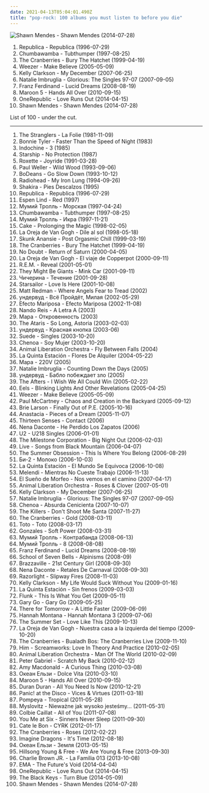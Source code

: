 ```yaml
---
date: 2021-04-13T05:04:01.490Z
title: "pop-rock: 100 albums you must listen to before you die"
---
```

![Shawn Mendes - Shawn Mendes (2014-07-28)](http://coverartarchive.org/release/c089a4bd-dfc4-4583-a381-2c4b4541808d/10650592968-500.jpg "Shawn Mendes - Shawn Mendes (2014-07-28)")
<ol class="albums">
<li data-cover="http://coverartarchive.org/release/c6bee5c2-f5b2-3339-ab89-a13f7d7c1f41/13753506399-500.jpg" data-tags="female vocalists, indie rock, 90s, pop-rock" role="button">Republica - Republica (1996-07-29)</li>
<li data-cover="http://coverartarchive.org/release/e2da61ad-6406-349f-b096-e354858c0d00/23161775745-500.jpg" data-tags="pop, alternative, rock" role="button">Chumbawamba - Tubthumper (1997-08-25)</li>
<li data-cover="https://img.discogs.com/zonqhzeLNgC07fqdcsZ5OrZ7h8k=/fit-in/565x606/filters:strip_icc():format(jpeg):mode_rgb():quality(90)/discogs-images/R-7768449-1448613040-9659.jpeg.jpg" data-tags="rock, alternative, 90s" role="button">The Cranberries - Bury The Hatchet (1999-04-19)</li>
<li data-cover="https://img.discogs.com/SHetkSfGHW-U4A2apVnf3wIXPFM=/fit-in/600x510/filters:strip_icc():format(jpeg):mode_rgb():quality(90)/discogs-images/R-8055634-1493610768-2742.jpeg.jpg" data-tags="rock, alternative rock, alternative" role="button">Weezer - Make Believe (2005-05-09)</li>
<li data-cover="http://coverartarchive.org/release/3a386125-77d2-4f40-8533-b9fb7bcf9717/9805970120-500.jpg" data-tags="pop, rock, pop rock" role="button">Kelly Clarkson - My December (2007-06-25)</li>
<li data-cover="http://coverartarchive.org/release/c5ce43f8-80d8-40c4-906a-b5d88bf731f3/7462265532-500.jpg" data-tags="pop" role="button">Natalie Imbruglia - Glorious: The Singles 97-07 (2007-09-05)</li>
<li data-cover="https://img.discogs.com/Y-Yi_ggmQSrqk6fzQ8ZlIHcG2IA=/fit-in/600x614/filters:strip_icc():format(jpeg):mode_rgb():quality(90)/discogs-images/R-813412-1333386623.jpeg.jpg" data-tags="uk, pop-rock, tom1, coolwench" role="button">Franz Ferdinand - Lucid Dreams (2008-08-19)</li>
<li data-cover="https://img.discogs.com/4sJ6SVYCfJ7DnGKLNrUN3vvIINE=/fit-in/600x600/filters:strip_icc():format(jpeg):mode_rgb():quality(90)/discogs-images/R-2523213-1476638969-6988.jpeg.jpg" data-tags="pop, maroon 5" role="button">Maroon 5 - Hands All Over (2010-09-15)</li>
<li data-cover="http://coverartarchive.org/release/5101573a-1211-49b6-b77c-fd8a2ef80210/8004109826-500.jpg" data-tags="pop-rock" role="button">OneRepublic - Love Runs Out (2014-04-15)</li>
<li data-cover="http://coverartarchive.org/release/c089a4bd-dfc4-4583-a381-2c4b4541808d/10650592968-500.jpg" data-tags="pop" role="button">Shawn Mendes - Shawn Mendes (2014-07-28)</li>
</ol>
List of 100 - under the cut.
<!-- more -->

_________________

<ol class="albums">
<li data-cover="http://coverartarchive.org/release/c6911b3b-135f-4b7b-a2cc-b90ea1e11ac9/3514546977-500.jpg" data-tags="new wave" role="button">
The Stranglers - La Folie (1981-11-09)
</li>
<li data-cover="http://coverartarchive.org/release/7a9017e4-cd8a-4375-803c-52edb9c173ce/23446264259-500.jpg" data-tags="female vocalists, 80s" role="button">
Bonnie Tyler - Faster Than the Speed of Night (1983)
</li>
<li data-cover="http://coverartarchive.org/release/9a3e8e67-fd9a-4f34-bd2f-706d1abc5cca/18002840744-500.jpg" data-tags="pop, rock, 80s, new wave, synthpop, male vocalists, pop-rock, france, irack" role="button">
Indochine - 3 (1985)
</li>
<li data-cover="https://img.discogs.com/li6_jIDYQpWodxZn8rkHyInht7c=/fit-in/600x600/filters:strip_icc():format(jpeg):mode_rgb():quality(90)/discogs-images/R-1239136-1356563111-3834.jpeg.jpg" data-tags="80s, nothings gonna stop us now, beat patrol, set the night to music, babylon" role="button">
Starship - No Protection (1987)
</li>
<li data-cover="https://img.discogs.com/0NOMf8Yk7O_Djhb8UPJDdvuWEOc=/fit-in/600x540/filters:strip_icc():format(jpeg):mode_rgb():quality(90)/discogs-images/R-12255979-1531540052-2119.jpeg.jpg" data-tags="roxette, 90s, pop" role="button">
Roxette - Joyride (1991-03-28)
</li>
<li data-cover="http://coverartarchive.org/release/6b8010bb-37c8-3ffc-9e2c-b446d177b24a/23522526719-500.jpg" data-tags="rock" role="button">
Paul Weller - Wild Wood (1993-09-06)
</li>
<li data-cover="https://img.discogs.com/0f36ac86c54fe502a205affaefeae52f092904f2/images/spacer.gif" data-tags="indie, rock, alternative, alternative rock, male vocalists, acoustic rock, pop-rock, wisconsin" role="button">
BoDeans - Go Slow Down (1993-10-12)
</li>
<li data-cover="http://coverartarchive.org/release/13c58395-5df0-4db3-8513-5c2d87bfbd7c/10359692033-500.jpg" data-tags="alternative rock, rock" role="button">
Radiohead - My Iron Lung (1994-09-26)
</li>
<li data-cover="https://img.discogs.com/qcWBFQFciRaoopm5UMLAcDJCvFY=/fit-in/600x539/filters:strip_icc():format(jpeg):mode_rgb():quality(90)/discogs-images/R-5261605-1402393167-6660.jpeg.jpg" data-tags="spanish, latin, shakira, rock" role="button">
Shakira - Pies Descalzos (1995)
</li>
<li data-cover="http://coverartarchive.org/release/c6bee5c2-f5b2-3339-ab89-a13f7d7c1f41/13753506399-500.jpg" data-tags="female vocalists, indie rock, 90s, pop-rock" role="button">
Republica - Republica (1996-07-29)
</li>
<li data-cover="https://img.discogs.com/dxsHVHRo_Sghkw02qqK1PrYCJ9w=/fit-in/600x588/filters:strip_icc():format(jpeg):mode_rgb():quality(90)/discogs-images/R-1432349-1308421199.jpeg.jpg" data-tags="pop, memories, pop-rock, voices, 90s pop" role="button">
Espen Lind - Red (1997)
</li>
<li data-cover="https://img.discogs.com/Z3k4WScRca3dg26gDogwYFL1N3k=/fit-in/556x600/filters:strip_icc():format(jpeg):mode_rgb():quality(90)/discogs-images/R-5197595-1387193447-1676.jpeg.jpg" data-tags="russian rock, rock, pop-rock, russian" role="button">
Мумий Тролль - Морская (1997-04-24)
</li>
<li data-cover="http://coverartarchive.org/release/e2da61ad-6406-349f-b096-e354858c0d00/23161775745-500.jpg" data-tags="pop, alternative, rock" role="button">
Chumbawamba - Tubthumper (1997-08-25)
</li>
<li data-cover="http://coverartarchive.org/release/d768f402-e6ad-443b-9551-5c9e2f25ab9d/12162231602-500.jpg" data-tags="rock, 90s, alternative" role="button">
Мумий Тролль - Икра (1997-11-21)
</li>
<li data-cover="http://coverartarchive.org/release/d0c81325-1494-4afe-84be-3466f3858ccc/23449580297-500.jpg" data-tags="alternative" role="button">
Cake - Prolonging the Magic (1998-02-05)
</li>
<li data-cover="http://coverartarchive.org/release/31e185d2-2f85-4fdd-ba61-e4928eb9c6ab/13189115365-500.jpg" data-tags="spanish" role="button">
La Oreja de Van Gogh - Dile al sol (1998-05-18)
</li>
<li data-cover="http://coverartarchive.org/release/15e1eb52-208e-4f7f-9112-5efbf5d8db25/1665622673-500.jpg" data-tags="alternative rock, 90s, rock" role="button">
Skunk Anansie - Post Orgasmic Chill (1999-03-19)
</li>
<li data-cover="https://img.discogs.com/zonqhzeLNgC07fqdcsZ5OrZ7h8k=/fit-in/565x606/filters:strip_icc():format(jpeg):mode_rgb():quality(90)/discogs-images/R-7768449-1448613040-9659.jpeg.jpg" data-tags="rock, alternative, 90s" role="button">
The Cranberries - Bury The Hatchet (1999-04-19)
</li>
<li data-cover="http://coverartarchive.org/release/babc0460-f5b0-47e9-abae-0b9df6b87deb/14791398017-500.jpg" data-tags="rock, ska" role="button">
No Doubt - Return of Saturn (2000-04-05)
</li>
<li data-cover="http://coverartarchive.org/release/3e1b3d08-3af2-43ac-8010-64a801b45d25/10003126515-500.jpg" data-tags="spanish, pop" role="button">
La Oreja de Van Gogh - El viaje de Copperpot (2000-09-11)
</li>
<li data-cover="http://coverartarchive.org/release/0adf4299-fc93-327f-8bc1-2c6d65bdc507/3113582104-500.jpg" data-tags="alternative, 00s, rock" role="button">
R.E.M. - Reveal (2001-05-01)
</li>
<li data-cover="https://img.discogs.com/IvudjRdbKp2_bMX2FzuQNVp_pno=/fit-in/600x600/filters:strip_icc():format(jpeg):mode_rgb():quality(90)/discogs-images/R-1588131-1413502184-7420.jpeg.jpg" data-tags="rock, alternative, 00s" role="button">
They Might Be Giants - Mink Car (2001-09-11)
</li>
<li data-cover="https://img.discogs.com/GPcYJ4HSF83GSQqVCqJAvaEwObU=/fit-in/600x598/filters:strip_icc():format(jpeg):mode_rgb():quality(90)/discogs-images/R-372753-1506459603-3178.jpeg.jpg" data-tags="russian" role="button">
Чичерина - Течение (2001-09-28)
</li>
<li data-cover="https://img.discogs.com/E7K2dUvuC731u-MhaenRXESSYbk=/fit-in/600x596/filters:strip_icc():format(jpeg):mode_rgb():quality(90)/discogs-images/R-1320995-1209578279.jpeg.jpg" data-tags="britpop, british" role="button">
Starsailor - Love Is Here (2001-10-08)
</li>
<li data-cover="http://coverartarchive.org/release/39c639e7-2a8b-4d1b-97f9-1951124bd724/4739706218-500.jpg" data-tags="pop rock, christian, christian rock, male vocalist, worship, christian pop, pop-rock, praise, praise & worship, modern worship, hillsong, adoration, christian worship, worship praise, matt redman, voci maschili, maschi, maschio, occhi a cuoricino, praise worship, voce maschile, clan gathering 07, worship rock pop, worship praise acoustic, christian male vocals, christian worship acoustic" role="button">
Matt Redman - Where Angels Fear to Tread (2002)
</li>
<li data-cover="https://img.discogs.com/FtddetwW9ud361NHaEUCEb-Tae8=/fit-in/600x595/filters:strip_icc():format(jpeg):mode_rgb():quality(90)/discogs-images/R-2184930-1290789309.jpeg.jpg" data-tags="undervud, pop-rock" role="button">
ундервуд - Всё Пройдёт, Милая (2002-05-29)
</li>
<li data-cover="https://via.placeholder.com/450" data-tags="spanish, my albums spanish" role="button">
Efecto Mariposa - Efecto Mariposa (2002-11-08)
</li>
<li data-cover="http://coverartarchive.org/release/6d722359-15e0-4691-8223-9e10a77265df/4672052519-500.jpg" data-tags="brazilian, pop-rock" role="button">
Nando Reis - A Letra A (2003)
</li>
<li data-cover="http://coverartarchive.org/release/dd729d06-09cc-49dc-8bc7-e09fd3006248/27801265989-500.jpg" data-tags="pop-rock, russian rock" role="button">
Мара - Откровенность (2003)
</li>
<li data-cover="http://coverartarchive.org/release/d3cf2f17-2dd6-4dcc-92bc-00d1fd4ec509/4809733267-500.jpg" data-tags="rock, punk rock, pop punk, alternative" role="button">
The Ataris - So Long, Astoria (2003-02-03)
</li>
<li data-cover="https://img.discogs.com/2SHWUIZlhwNj6WRoKx-RaQVqV4s=/fit-in/600x529/filters:strip_icc():format(jpeg):mode_rgb():quality(90)/discogs-images/R-2434811-1283867539.jpeg.jpg" data-tags="pop-rock" role="button">
ундервуд - Красная кнопка (2003-06)
</li>
<li data-cover="http://coverartarchive.org/release/1afe7e41-7c77-4e13-90e5-f170404ad3df/13703071855-500.jpg" data-tags="alternative, brit-pop, alternative britpop, alternative rock, 90s" role="button">
Suede - Singles (2003-10-20)
</li>
<li data-cover="https://img.discogs.com/IlgiVp_n_8wjKnaMA7X5hpFPa_Q=/fit-in/600x535/filters:strip_icc():format(jpeg):mode_rgb():quality(90)/discogs-images/R-2769793-1474890938-8871.jpeg.jpg" data-tags="spanish, pop-rock, spanish-pop, chenoa" role="button">
Chenoa - Soy Mujer (2003-10-20)
</li>
<li data-cover="http://coverartarchive.org/release/4d91e5ce-6678-4108-bbb2-c037b0c588ae/22574686040-500.jpg" data-tags="chillout" role="button">
Animal Liberation Orchestra - Fly Between Falls (2004)
</li>
<li data-cover="https://via.placeholder.com/450" data-tags="pop-rock, latin pop" role="button">
La Quinta Estación - Flores De Alquiler (2004-05-22)
</li>
<li data-cover="http://coverartarchive.org/release/c0f52241-5551-4afa-8249-fd2734eb51c8/27793502182-500.jpg" data-tags="pop-rock, russian rock" role="button">
Мара - 220V (2005)
</li>
<li data-cover="https://img.discogs.com/gWFyjWkLviBQ9l-TDlEN58Gw2hk=/fit-in/455x455/filters:strip_icc():format(jpeg):mode_rgb():quality(90)/discogs-images/R-2659818-1295384136.jpeg.jpg" data-tags="pop, female vocalists" role="button">
Natalie Imbruglia - Counting Down the Days (2005)
</li>
<li data-cover="http://coverartarchive.org/release/94ac09cb-b36d-46fe-9434-4b11b097db06/18394460007-500.jpg" data-tags="alternative, pop-rock, russian rock" role="button">
ундервуд - Бабло побеждает зло (2005)
</li>
<li data-cover="http://coverartarchive.org/release/466db66a-76be-4409-8429-c4bf29dfbf09/24219190810-500.jpg" data-tags="christian rock" role="button">
The Afters - I Wish We All Could Win (2005-02-22)
</li>
<li data-cover="http://coverartarchive.org/release/6c6156f9-38a0-3183-85e8-df6432517dca/4207186910-500.jpg" data-tags="alternative, indie pop, alternative rock" role="button">
Eels - Blinking Lights And Other Revelations (2005-04-25)
</li>
<li data-cover="https://img.discogs.com/SHetkSfGHW-U4A2apVnf3wIXPFM=/fit-in/600x510/filters:strip_icc():format(jpeg):mode_rgb():quality(90)/discogs-images/R-8055634-1493610768-2742.jpeg.jpg" data-tags="rock, alternative rock, alternative" role="button">
Weezer - Make Believe (2005-05-09)
</li>
<li data-cover="https://img.discogs.com/NRJjEBPolQOB0FAThgshHsBaIhs=/fit-in/600x525/filters:strip_icc():format(jpeg):mode_rgb():quality(90)/discogs-images/R-749930-1578484299-3370.jpeg.jpg" data-tags="classic rock, rock, 00s" role="button">
Paul McCartney - Chaos and Creation in the Backyard (2005-09-12)
</li>
<li data-cover="https://via.placeholder.com/450" data-tags="teen pop" role="button">
Brie Larson - Finally Out of P.E. (2005-10-16)
</li>
<li data-cover="http://coverartarchive.org/release/d8def818-9c85-3cf8-b0d8-2508538be228/7222599765-500.jpg" data-tags="pop" role="button">
Anastacia - Pieces of a Dream (2005-11-07)
</li>
<li data-cover="http://coverartarchive.org/release/cfb29cba-e5dc-4869-9e3a-e9133e7dc09b/5146171419-500.jpg" data-tags="indie, indie rock, alternative rock, britpop" role="button">
Thirteen Senses - Contact (2006)
</li>
<li data-cover="http://coverartarchive.org/release/6b2235d4-eac6-4d42-9d2e-c3a46dbab436/10431262964-500.jpg" data-tags="he perdido los zapatos" role="button">
Nena Daconte - He Perdido Los Zapatos (2006)
</li>
<li data-cover="http://coverartarchive.org/release/50960a67-c4cc-4845-b722-cf2372d7e5f9/7165424755-500.jpg" data-tags="rock, u2" role="button">
U2 - U218 Singles (2006-01-01)
</li>
<li data-cover="https://img.discogs.com/av4vKOyCWa60QXni1p8bqrEe6HM=/fit-in/600x524/filters:strip_icc():format(jpeg):mode_rgb():quality(90)/discogs-images/R-10227973-1493743125-3281.jpeg.jpg" data-tags="rock, classic rock, swedish, unsigned, pop" role="button">
The Milestone Corporation - Big Night Out (2006-02-03)
</li>
<li data-cover="http://coverartarchive.org/release/9e4871f6-a3eb-363d-b268-5ab6553e6722/10141618573-500.jpg" data-tags="rock" role="button">
Live - Songs from Black Mountain (2006-04-07)
</li>
<li data-cover="http://coverartarchive.org/release/3ce38111-2a30-4a7d-b83f-ab643c7816ca/4254481907-500.jpg" data-tags="pop punk" role="button">
The Summer Obsession - This Is Where You Belong (2006-08-29)
</li>
<li data-cover="https://img.discogs.com/JX4qHWPHttRE2JBYKJbcnqW9a0Q=/fit-in/600x600/filters:strip_icc():format(jpeg):mode_rgb():quality(90)/discogs-images/R-8195889-1507216029-3217.jpeg.jpg" data-tags="rock, alternative, pop-rock, russian rock" role="button">
Би-2 - Молоко (2006-10-03)
</li>
<li data-cover="http://coverartarchive.org/release/d73b9575-a126-48b2-bed0-e4736c88f5c8/10167956151-500.jpg" data-tags="pop-rock, latin pop" role="button">
La Quinta Estación - El Mundo Se Equivoca (2006-10-08)
</li>
<li data-cover="http://coverartarchive.org/release/785febd6-84e4-4cca-b7ef-f95f9f598b17/15638856505-500.jpg" data-tags="spanish" role="button">
Melendi - Mientras No Cueste Trabajo (2006-11-13)
</li>
<li data-cover="http://coverartarchive.org/release/c0c3e343-4ad3-4551-8dc7-9bee366d537b/10194948769-500.jpg" data-tags="spanish, folk, celtic, pop-rock, conchi" role="button">
El Sueño de Morfeo - Nos vemos en el camino (2007-04-17)
</li>
<li data-cover="https://img.discogs.com/d3ASlPbUB-4Mz0OMN5xy-q8QVOg=/fit-in/600x600/filters:strip_icc():format(jpeg):mode_rgb():quality(90)/discogs-images/R-8408730-1476926306-1006.jpeg.jpg" data-tags="chillout, pop, rock, 00s, pop-rock, 00s pop, cheer up, 00s rock, just love it, happy times music, 00s pop-rock" role="button">
Animal Liberation Orchestra - Roses & Clover (2007-05-01)
</li>
<li data-cover="http://coverartarchive.org/release/3a386125-77d2-4f40-8533-b9fb7bcf9717/9805970120-500.jpg" data-tags="pop, rock, pop rock" role="button">
Kelly Clarkson - My December (2007-06-25)
</li>
<li data-cover="http://coverartarchive.org/release/c5ce43f8-80d8-40c4-906a-b5d88bf731f3/7462265532-500.jpg" data-tags="pop" role="button">
Natalie Imbruglia - Glorious: The Singles 97-07 (2007-09-05)
</li>
<li data-cover="https://img.discogs.com/hkRBEmiizqwHJfmHOuSUBuFlFHM=/fit-in/600x590/filters:strip_icc():format(jpeg):mode_rgb():quality(90)/discogs-images/R-5228379-1486413422-9331.jpeg.jpg" data-tags="spanish, pop, pop-rock, jonas brothers, spanisch pop, absurda cenicienta chenoa" role="button">
Chenoa - Absurda Cenicienta (2007-10-07)
</li>
<li data-cover="http://coverartarchive.org/release/1511dd98-36f7-42d8-93d3-f2ffcd2d2850/26544747762-500.jpg" data-tags="indie rock" role="button">
The Killers - Don't Shoot Me Santa (2007-11-27)
</li>
<li data-cover="http://coverartarchive.org/release/0f369d44-77ec-4b13-a183-6998b5496058/7344283221-500.jpg" data-tags="rock" role="button">
The Cranberries - Gold (2008-03-11)
</li>
<li data-cover="http://coverartarchive.org/release/45038c35-32de-4256-b41b-c2a20cac826f/13758380977-500.jpg" data-tags="rock" role="button">
Toto - Toto (2008-03-17)
</li>
<li data-cover="http://coverartarchive.org/release/b56a21bc-85b7-4dd4-aea7-4898dcc28ad0/4847801754-500.jpg" data-tags="jazz, electro, piano, soft rock, pop-rock, gonzales, zarbi, soft rock revival" role="button">
Gonzales - Soft Power (2008-03-31)
</li>
<li data-cover="http://coverartarchive.org/release/643d5214-7ca4-4419-8465-f67c86eaef5b/10070958476-500.jpg" data-tags="pop-rock" role="button">
Мумий Тролль - Контрабанда (2008-06-13)
</li>
<li data-cover="http://coverartarchive.org/release/93563577-c07b-416a-acb5-e90235af18f1/24692507668-500.jpg" data-tags="rock, russian" role="button">
Мумий Тролль - 8 (2008-08-08)
</li>
<li data-cover="https://img.discogs.com/Y-Yi_ggmQSrqk6fzQ8ZlIHcG2IA=/fit-in/600x614/filters:strip_icc():format(jpeg):mode_rgb():quality(90)/discogs-images/R-813412-1333386623.jpeg.jpg" data-tags="uk, pop-rock, tom1, coolwench" role="button">
Franz Ferdinand - Lucid Dreams (2008-08-19)
</li>
<li data-cover="https://img.discogs.com/rmPNjIDW0HMABn_H6aEqd5CVZlw=/fit-in/600x556/filters:strip_icc():format(jpeg):mode_rgb():quality(90)/discogs-images/R-1513679-1225289551.jpeg.jpg" data-tags="dream pop, shoegaze" role="button">
School of Seven Bells - Alpinisms (2008-09)
</li>
<li data-cover="https://img.discogs.com/tH1HLdOSFEo8_p1Perh7nlSM4tQ=/fit-in/600x536/filters:strip_icc():format(jpeg):mode_rgb():quality(90)/discogs-images/R-1950165-1390315129-9668.jpeg.jpg" data-tags="singer-songwriter, soft rock, pop-rock" role="button">
Brazzaville - 21st Century Girl (2008-09-30)
</li>
<li data-cover="http://coverartarchive.org/release/533fb246-8a8c-477e-afff-4b748ca31819/6355263327-500.jpg" data-tags="spanish, pop-rock, discos 2009" role="button">
Nena Daconte - Retales De Carnaval (2008-09-30)
</li>
<li data-cover="http://coverartarchive.org/release/80529b35-4d5b-4b6a-a101-124737b8d96c/15828000640-500.jpg" data-tags="indie, rock, alternative, 00s indie, indie rock, 00s" role="button">
Razorlight - Slipway Fires (2008-11-03)
</li>
<li data-cover="http://coverartarchive.org/release/a086fab1-2ee2-35de-875f-79dc9a9ec73a/16167571305-500.jpg" data-tags="pop" role="button">
Kelly Clarkson - My Life Would Suck Without You (2009-01-16)
</li>
<li data-cover="http://coverartarchive.org/release/9b898976-f6a4-486c-a603-f22bdef901f4/10167948796-500.jpg" data-tags="pop-rock, latin pop, grammy nominated" role="button">
La Quinta Estación - Sin frenos (2009-03-03)
</li>
<li data-cover="http://coverartarchive.org/release/fbaaf441-95b0-45f8-b3f9-4083ce337370/2501803806-500.jpg" data-tags="indietronica" role="button">
Flunk - This Is What You Get (2009-05-11)
</li>
<li data-cover="http://coverartarchive.org/release/6aa055b1-051e-42e2-8782-65d25013e48d/12504569177-500.jpg" data-tags="pop, rock, british, happy, summer" role="button">
Gary Go - Gary Go (2009-05-25)
</li>
<li data-cover="http://coverartarchive.org/release/bef01324-dd9e-4608-9726-781d68fc26fb/8041117572-500.jpg" data-tags="pop rock, pop punk" role="button">
There for Tomorrow - A Little Faster (2009-06-09)
</li>
<li data-cover="https://via.placeholder.com/450" data-tags="hannah montana, pop" role="button">
Hannah Montana - Hannah Montana 3 (2009-07-06)
</li>
<li data-cover="http://coverartarchive.org/release/4631f280-bc71-403f-a8fd-4637974ccf31/17601593140-500.jpg" data-tags="the summer set, rock, powerpop" role="button">
The Summer Set - Love Like This (2009-10-13)
</li>
<li data-cover="http://coverartarchive.org/release/c246865b-cc2a-4cea-8da1-9e70f0e84971/4507827521-500.jpg" data-tags="spanish, compilation, pop-rock" role="button">
La Oreja de Van Gogh - Nuestra casa a la izquierda del tiempo (2009-10-20)
</li>
<li data-cover="http://coverartarchive.org/release/7837982e-4693-469b-b056-b1cacc9c1120/1386595373-500.jpg" data-tags="rock, alternative, folk, live, celtic, pop-rock" role="button">
The Cranberries - Bualadh Bos: The Cranberries Live (2009-11-10)
</li>
<li data-cover="http://coverartarchive.org/release/6a0af0af-e018-4719-9e8c-c8d0a557b116/5086053899-500.jpg" data-tags="love metal" role="button">
Him - Screamworks: Love In Theory And Practice (2010-02-05)
</li>
<li data-cover="https://img.discogs.com/zttio9M_6x8Cjvrk9JRpqKiKgss=/fit-in/600x600/filters:strip_icc():format(jpeg):mode_rgb():quality(90)/discogs-images/R-5658405-1502040951-5998.jpeg.jpg" data-tags="chillout, pop, rock, usa, american, pop-rock, 10s, cheer up, just love it, happy times music, 10s pop, 10s rock, 10s pop-rock" role="button">
Animal Liberation Orchestra - Man Of The World (2010-02-09)
</li>
<li data-cover="https://img.discogs.com/-8aBOmFQ8fB3TokkT7RCF20_3uk=/fit-in/471x468/filters:strip_icc():format(jpeg):mode_rgb():quality(90)/discogs-images/R-7332044-1439106554-9938.jpeg.jpg" data-tags="singer-songwriter, rock" role="button">
Peter Gabriel - Scratch My Back (2010-02-12)
</li>
<li data-cover="http://coverartarchive.org/release/247b99d1-fad8-4720-a206-f967e94a8670/6252082859-500.jpg" data-tags="pop, indie, female vocalists" role="button">
Amy Macdonald - A Curious Thing (2010-03-08)
</li>
<li data-cover="http://coverartarchive.org/release/6dff58c1-a8e7-4955-838b-3ad5e5c5994f/6920259357-500.jpg" data-tags="ukrainian" role="button">
Океан Ельзи - Dolce Vita (2010-03-10)
</li>
<li data-cover="https://img.discogs.com/4sJ6SVYCfJ7DnGKLNrUN3vvIINE=/fit-in/600x600/filters:strip_icc():format(jpeg):mode_rgb():quality(90)/discogs-images/R-2523213-1476638969-6988.jpeg.jpg" data-tags="pop, maroon 5" role="button">
Maroon 5 - Hands All Over (2010-09-15)
</li>
<li data-cover="https://img.discogs.com/QxiKXdNbfsYog2pNrrVH6hELN5s=/fit-in/600x600/filters:strip_icc():format(jpeg):mode_rgb():quality(90)/discogs-images/R-6362143-1417418716-5367.jpeg.jpg" data-tags="new wave" role="button">
Duran Duran - All You Need Is Now (2010-12-21)
</li>
<li data-cover="http://coverartarchive.org/release/dafe15c2-5fb9-4a5f-9b12-df031d3b0e9b/2103470066-500.jpg" data-tags="alternative rock" role="button">
Panic! at the Disco - Vices & Virtues (2011-03-18)
</li>
<li data-cover="http://coverartarchive.org/release/d8199a0d-1da7-4a95-bacd-bcc16b593ac6/8127630838-500.jpg" data-tags="indie" role="button">
Pompeya - Tropical (2011-05-28)
</li>
<li data-cover="http://coverartarchive.org/release/5134989d-e4e4-4f55-a69d-6b2e5a67677a/988943877-500.jpg" data-tags="rock" role="button">
Myslovitz - Nieważne jak wysoko jesteśmy... (2011-05-31)
</li>
<li data-cover="http://coverartarchive.org/release/098d397a-6528-4a84-b282-14d19c02e647/5129304980-500.jpg" data-tags="pop, folk, acoustic" role="button">
Colbie Caillat - All of You (2011-07-08)
</li>
<li data-cover="http://coverartarchive.org/release/3c2b6d42-0f71-4345-9b81-ec63ba95bffd/15128577308-500.jpg" data-tags="alternative rock, pop punk" role="button">
You Me at Six - Sinners Never Sleep (2011-09-30)
</li>
<li data-cover="https://img.discogs.com/GUoCCzfOJQB-n77n93hyLFoMGOQ=/fit-in/600x600/filters:strip_icc():format(jpeg):mode_rgb():quality(90)/discogs-images/R-3388725-1337018898-7939.jpeg.jpg" data-tags="indie rock, singer-songwriter, pop-rock" role="button">
Cate le Bon - CYRK (2012-01-17)
</li>
<li data-cover="https://img.discogs.com/UciUWwL97M2MzkIQqhscupJrTJc=/fit-in/600x465/filters:strip_icc():format(jpeg):mode_rgb():quality(90)/discogs-images/R-1544697-1337205321-2730.jpeg.jpg" data-tags="indie, rock, alternative rock" role="button">
The Cranberries - Roses (2012-02-22)
</li>
<li data-cover="http://coverartarchive.org/release/b1dc23a8-9e22-4383-b984-c82c90aab22a/6798237645-500.jpg" data-tags="indie, alternative, indie rock" role="button">
Imagine Dragons - It's Time (2012-08-18)
</li>
<li data-cover="http://coverartarchive.org/release/c3df1247-7729-4ad3-9dcc-f6ae47194c8c/5961254760-500.jpg" data-tags="ukrainian" role="button">
Океан Ельзи - Земля (2013-05-15)
</li>
<li data-cover="http://coverartarchive.org/release/7922d605-4700-4f7f-a4cb-4329a14a852c/6602596088-500.jpg" data-tags="electropop, pop, christian, pop-rock, praise" role="button">
Hillsong Young & Free - We Are Young & Free (2013-09-30)
</li>
<li data-cover="http://coverartarchive.org/release/e563292f-5a19-4cf4-87ca-a6820f9dc96e/8566278172-500.jpg" data-tags="alternative rock, reggae, alternative metal, ska punk, male vocalists, pop-rock, skate punk, rap rock" role="button">
Charlie Brown JR. - La Familia 013 (2013-10-08)
</li>
<li data-cover="https://img.discogs.com/C5cPvfVvQcfRgChptE_apUjWi6Y=/fit-in/600x600/filters:strip_icc():format(jpeg):mode_rgb():quality(90)/discogs-images/R-5543434-1398245863-5962.jpeg.jpg" data-tags="2014: albums" role="button">
EMA - The Future's Void (2014-04-04)
</li>
<li data-cover="http://coverartarchive.org/release/5101573a-1211-49b6-b77c-fd8a2ef80210/8004109826-500.jpg" data-tags="pop-rock" role="button">
OneRepublic - Love Runs Out (2014-04-15)
</li>
<li data-cover="http://coverartarchive.org/release/5bde1d21-eff2-4a6a-8e50-de9fd2051520/9200442958-500.jpg" data-tags="blues rock, rock, indie rock" role="button">
The Black Keys - Turn Blue (2014-05-09)
</li>
<li data-cover="http://coverartarchive.org/release/c089a4bd-dfc4-4583-a381-2c4b4541808d/10650592968-500.jpg" data-tags="pop" role="button">
Shawn Mendes - Shawn Mendes (2014-07-28)
</li>
</ol>